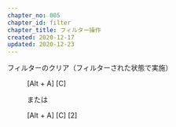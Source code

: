 ```yaml
---
chapter_no: 005
chapter_id: filter
chapter_title: フィルター操作
created: 2020-12-17
updated: 2020-12-23
---
```

<dl>
  <dt>フィルターのクリア（フィルターされた状態で実施）</dt>
  <dd>
     <p>[Alt + A] [C]</p>
     <p>または</p>
     <p>[Alt + A] [C] [2]</p>
  </dd>
</dl>
